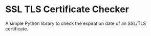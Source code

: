 # SSL TLS Certificate Checker
A simple Python library to check the expiration date of an SSL/TLS certificate.
